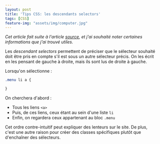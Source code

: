 ```yaml
---
layout: post
title: 'Tips CSS: les descendants selectors'
tags: [CSS]
feature-img: "assets/img/computer.jpg"
---
```



_Cet article fait suite à l'article [source](https://medium.com/@devdevcharlie/things-nobody-ever-taught-me-about-css-5d16be8d5d0e), 
et j'ai souhaité noter certaines informations que j'ai trouvé utiles._

Les _descendant selectors_ permettent de préciser que le sélecteur souhaité doit être pris en compte s'il est sous un autre sélecteur précis.
On les écrit en les pensant de gauche à droite, mais ils sont lus de droite à gauche.

Lorsqu'on sélectionne : 
```CSS
.menu li a {

}
```
On cherchera d'abord : 
- Tous les liens `<a>`
- Puis, de ces liens, ceux étant au sein d'une liste `li`
- Enfin, on regardera ceux appartenant au bloc `.menu`

Cet ordre contre-intuitif peut expliquer des lenteurs sur le site.
De plus, c'est une autre raison pour créer des classes spécifiques plutôt que d'enchaîner des sélecteurs. 
